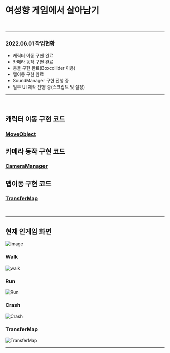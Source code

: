 여성향 게임에서 살아남기
==

<br>

- - -
### 2022.06.01 작업현황
- 캐릭터 이동 구현 완료
- 카메라 동작 구현 완료
- 충돌 구현 완료(Boxcollider 이용)
- 맵이동 구현 완료
- SoundManager 구현 진행 중
- 일부 UI 제작 진행 중(스크립트 및 설정)

* * *
<br>


## 캐릭터 이동 구현 코드
### [MoveObject](https://github.com/JeonDayeon/SOOunity/blob/d3e6e1b3c6fcfb5493c52bb2fdde77c8c439d1cf/SurviverOfOtome/Assets/Unan/Scripts/MovingObjects.cs)


## 카메라 동작 구현 코드
### [CameraManager](https://github.com/JeonDayeon/SOOunity/blob/8fe593be4c146a1c26142b23a383ff09a823e354/SurviverOfOtome/Assets/Unan/Scripts/CameraManager.cs)

## 맵이동 구현 코드
### [TransferMap](https://github.com/JeonDayeon/SOOunity/blob/main/SurviverOfOtome/Assets/Unan/Scripts/TransferMap.cs)

<br>

* * *
## 현재 인게임 화면
![image](https://user-images.githubusercontent.com/95409013/173210175-9ef3427c-8837-485e-b663-ee71edced1da.png)

### Walk
![walk](https://user-images.githubusercontent.com/95409013/173212974-449be5bc-cba5-4c35-82d8-7452b0fb435d.gif)

### Run
![Run](https://user-images.githubusercontent.com/95409013/173212990-8992a8c7-15ac-4bbc-83b7-fded8ff4769a.gif)

### Crash
![Crash](https://user-images.githubusercontent.com/95409013/173213007-21e6a00f-d0c5-4dd1-bedc-fe4250fcb42b.gif)

### TransferMap
![TransferMap](https://user-images.githubusercontent.com/95409013/173213131-7a61fe7b-1e87-4695-b422-20968c0adf3d.gif)
* * *
